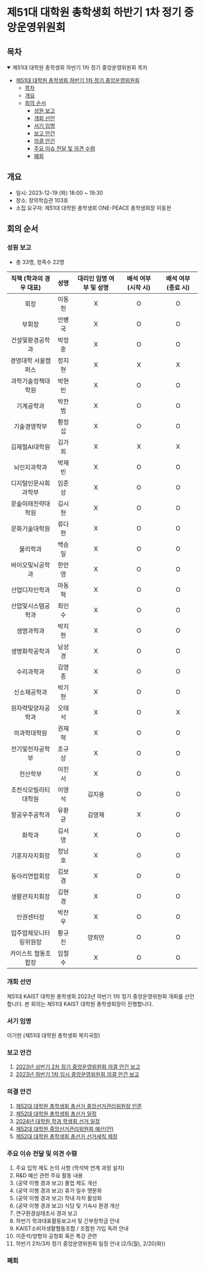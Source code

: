 제51대 대학원 총학생회 하반기 1차 정기 중앙운영위원회 
===

## 목차

<details open>
<summary>제51대 대학원 총학생회 하반기 1차 정기 중앙운영위원회 목차</summary>
  
- [제51대 대학원 총학생회 하반기 1차 정기 중앙운영위원회](#제51대-대학원-총학생회-하반기-1차-정기-중앙운영위원회)
	- [목차](#목차)
	- [개요](#개요)
	- [회의 순서](#회의-순서)
		- [성원 보고](#성원-보고)
		- [개회 선언](#개회-선언)
		- [서기 임명](#서기-임명)
		- [보고 안건](#보고-안건)
		- [의결 안건](#의결-안건)
		- [주요 이슈 전달 및 의견 수렴](#주요-이슈-전달-및-의견-수렴)
		- [폐회](#폐회)
</details>

## 개요 

- 일시: 2023-12-19 (화) 18:00 ~ 19:30
- 장소: 창의학습관 103호
- 소집 요구자: 제51대 대학원 총학생회 ONE-PEACE 총학생회장 이동헌

## 회의 순서
### 성원 보고
- 총 33명, 정족수 22명

| 직책 (학과의 경우 대표) | 성명 | 대리인 임명 여부 및 성명 | 배석 여부 (시작 시) | 배석 여부 (종료 시) |
|:---:|:---:|:---:|:---:|:---:|
| 회장 | 이동헌 | X  | O  | O  |
| 부회장 | 안병국 | X  |  O | O  |
| 건설및환경공학과 | 박정훈 | X  |O   |O   |
| 경영대학 서울캠퍼스 | 정지현 | X  |X   | X  |
| 과학기술정책대학원 | 박현빈 | X  | O  | O  |
| 기계공학과 | 박찬범 | X |  O | O  |
| 기술경영학부 | 황정섭 |X   | O  |O   |
| 김재철AI대학원 | 김가희 |X | X  |  X |
| 뇌인지과학과 | 박재빈 |X  | O  | O  |
| 디지털인문사회과학부 | 임준상 |   X| O  | O  |
| 문술미래전략대학원 | 김시현 | X  | O  |  O |
| 문화기술대학원 | 류다현 |X   | O  | O  |
| 물리학과 | 백승일 | X  | O  | O |
| 바이오및뇌공학과 | 한만영 |  X |O   |  O |
| 산업디자인학과 | 마동혁 | X  |O   | O  |
| 산업및시스템공학과 | 최인수 | X  | O  |O  |
| 생명과학과 | 박지현 |  X |O  | O |
| 생명화학공학과 | 남성경 | X  | O  | O |
| 수리과학과 | 김영종 |X   | O  | O  |
| 신소재공학과 | 박기현 | X  | O  |  O |
| 원자력및양자공학과 | 오태석 |X   | O  | X  |
| 의과학대학원 | 권재혁 |X   | O  | O  |
| 전기및전자공학부 | 조규상 | X  | O  |O   |
| 전산학부 | 이진서 | X  | O  | O  |
| 조천식모빌리티대학원 | 이영석 | 김지용 | O  | O  |
| 항공우주공학과 | 유환균 | 김영재 |X  |  O |
| 화학과 | 김서영 | X  | O  | O  |
| 기혼자자치회장 | 정남호 | X  |O   | O  |
| 동아리연합회장 | 김보겸 | X | O  | O  |
| 생활관자치회장 | 김현경 | X  |O   | O  |
| 인권센터장 | 박찬우 |X   | O | O  |
| 입주업체모니터링위원장 | 황규진 |  양희만 | O  | O  |
| 카이스트 협동조합장 | 임철수 | X  |  O |  O |

### 개회 선언
제51대 KAIST 대학원 총학생회 2023년 하반기 1차 정기 중앙운영위원회 개회를 선언합니다. 본 회의는 제51대 KAIST 대학원 총학생회장이 진행합니다.

### 서기 임명
이기헌 (제51대 대학원 총학생회 복지국장) 

### 보고 안건
1. [2023년 상반기 2차 정기 중앙운영위원회 의결 안건 보고](보고안건/2023년-상반기-2차-중앙운영위원회-의결-안건-보고.md)
2. [2023년 하반기 1차 임시 중앙운영위원회 의결 안건 보고](보고안건/2023년-하반기-임시-1차-중앙운영위원회-의결-안건-보고.md)

### 의결 안건
1. [제52대 대학원 총학생회 총선거 중앙선거관리위원장 인준](의결안건/제52대-대학원-총학생회-총선거-중앙선거관리위원장-인준.md)
2. [제52대 대학원 총학생회 총선거 일정](의결안건/제52대-대학원-총학생회-총선거-일정.md)
3. [2024년 대학원 학과 학생회 선거 일정](의결안건/2024년-대학원-학과-학생회-선거-일정.md)
4. [제52대 대학원 중앙선거관리위원회 예산(안)](의결안건/제52대-대학원-중앙선거관리위원회-예산(안).md)
5. [제52대 대학원 총학생회 총선거 선거세칙 제정](의결안건/제52대-대학원-총학생회-총선거-선거세칙-제정.md)


### 주요 이슈 전달 및 의견 수렴
1. 주요 입학 제도 논의 사항 (학석박 연계 과정 설치)
2. R&D 예산 관련 주요 활동 내용
3. (공약 이행 경과 보고) 졸업 제도 개선
4. (공약 이행 경과 보고) 휴가 일수 명문화
5. (공약 이행 경과 보고) 학내 자치 활성화
6. (공약 이행 경과 보고) 식당 및 기숙사 환경 개선
7. 연구환경실태조사 경과 보고
8. 하반기 학과대표활동보고서 및 간부장학금 안내
9. KAIST소비자생활협동조합 / 조합원 가입 독려 안내
10. 이준석/양향자 공청회 혹은 특강 관련
11. 하반기 2차/3차 정기 중앙운영위원회 일정 안내 (2/5(월), 2/20(화)) 

### 폐회

